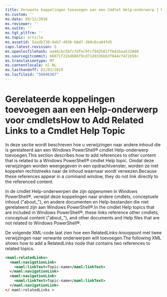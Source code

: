 ```yaml
---
title: Verwante koppelingen toevoegen aan een Cmdlet Help-onderwerp | Microsoft Docs
ms.custom: ''
ms.date: 09/12/2016
ms.reviewer: ''
ms.suite: ''
ms.tgt_pltfrm: ''
ms.topic: article
ms.assetid: 5aadb730-4eb7-4936-b8df-3b0c0ca04fd5
caps.latest.revision: 5
ms.openlocfilehash: aa46cbc5bfcfdfec9fcf9d2581ff641baa532860
ms.sourcegitcommit: b6871f21bd666f9cd71dd336bb3f844cf472b56c
ms.translationtype: MT
ms.contentlocale: nl-NL
ms.lasthandoff: 02/03/2019
ms.locfileid: "56846387"
---
```

# <a name="how-to-add-related-links-to-a-cmdlet-help-topic"></a><span data-ttu-id="6a8b6-102">Gerelateerde koppelingen toevoegen aan een Help-onderwerp voor cmdlets</span><span class="sxs-lookup"><span data-stu-id="6a8b6-102">How to Add Related Links to a Cmdlet Help Topic</span></span>

<span data-ttu-id="6a8b6-103">In deze sectie wordt beschreven hoe u verwijzingen naar andere inhoud die is gerelateerd aan een Windows PowerShell® cmdlet Help-onderwerp toevoegen.</span><span class="sxs-lookup"><span data-stu-id="6a8b6-103">This section describes how to add references to other content that is related to a Windows PowerShell® cmdlet Help topic.</span></span> <span data-ttu-id="6a8b6-104">Omdat deze verwijzingen worden weergegeven in een opdrachtvenster, worden ze niet koppelen rechtstreeks naar de inhoud waarnaar wordt verwezen.</span><span class="sxs-lookup"><span data-stu-id="6a8b6-104">Because these references appear in a command window, they do not link directly to the referenced content.</span></span>

<span data-ttu-id="6a8b6-105">In de cmdlet Help-onderwerpen die zijn opgenomen in Windows PowerShell®, verwijst deze koppelingen naar andere cmdlets, conceptuele inhoud ("about_"), en andere documenten en Help-bestanden die niet gerelateerd zijn aan Windows PowerShell®.</span><span class="sxs-lookup"><span data-stu-id="6a8b6-105">In the cmdlet Help topics that are included in Windows PowerShell®, these links reference other cmdlets, conceptual content ("about_"), and other documents and Help files that are not related to Windows PowerShell®.</span></span>

<span data-ttu-id="6a8b6-106">De volgende XML-code laat zien hoe een RelatedLinks-knooppunt met twee verwijzingen naar verwante onderwerpen wilt toevoegen.</span><span class="sxs-lookup"><span data-stu-id="6a8b6-106">The following XML shows how to add a RelatedLinks node that contains two references to related topics.</span></span>

```xml
<maml:relatedLinks>
  <maml:navigationLink>
    <maml:linkText>Topic-name</maml:linkText>
  </maml:navigationLink>
  <maml:navigationLink>
    <maml:linkText>Topic-name</maml:linkText>
  </maml:navigationLink>
</ maml:relatedLinks >
```



